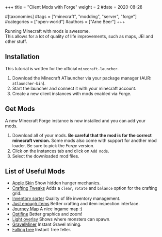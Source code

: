 +++
title = "Client Mods with Forge"
weight = 2
#date = 2020-08-28

#[taxonomies]
#tags = ["minecraft", "modding", "server", "forge"]
#categories = ["open-world"]
#authors = ["Arne Beer"]
+++

Running Minecraft with mods is awesome. \
This allows for a lot of quality of life improvements, such as maps, JEI and other stuff.

## Installation

This tutorial is written for the official `minecraft-launcher`.

1. Download the Minecraft ATlauncher via your package manager (AUR: `atlauncher-bin`).
2. Start the launcher and connect it with your minecraft account.
3. Create a new client instances with mods enabled via Forge.

## Get Mods

A new Minecraft Forge instance is now installed and you can add your mods.

1. Download all of your mods. **Be careful that the mod is for the correct minecraft version.**
  Some mods also come with support for another mod loader. Be sure to pick the _Forge_ version.
2. Click on the instances tab and click on `Add mods`.
3. Select the downloaded mod files.

## List of Useful Mods

- [Apple Skin](https://www.curseforge.com/minecraft/mc-mods/appleskin) Show hidden hunger mechanics.
- [Crafting Tweaks](https://www.curseforge.com/minecraft/mc-mods/crafting-tweaks) Adds a `clear`, `rotate` and `balance` option for the crafting grid.
- [Inventory sorter](https://www.curseforge.com/minecraft/mc-mods/inventory-sorter) Quality of life inventory management.
- [Just enough items](https://www.curseforge.com/minecraft/mc-mods/jei) Better crafting and item inspection interface.
- [Journey Map](https://www.curseforge.com/minecraft/mc-mods/journeymap/download/3210058) A nice ingame map :)
- [Optifine](https://optifine.net/home) Better graphics and zoom!
- [Light overlay](https://www.curseforge.com/minecraft/mc-mods/light-overlay) Shows where monsters can spawn.
- [GravelMiner](https://legacy.curseforge.com/minecraft/mc-mods/gravelminer) Instant Gravel mining.
- [FallingTree](https://www.curseforge.com/minecraft/mc-mods/falling-tree) Instant Tree feller.
